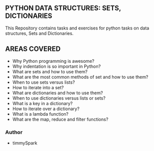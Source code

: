 ## PYTHON DATA STRUCTURES: SETS, DICTIONARIES

 This Repository contains tasks and exercises for python tasks on data structures, Sets and Dictionaries.
	
## AREAS COVERED

- Why Python programming is awesome?
- Why indentation is so important in Python?
- What are sets and how to use them?
- What are the most common methods of set and how to use them?
- When to use sets versus lists?
- How to iterate into a set?
- What are dictionaries and how to use them?
- When to use dictionaries versus lists or sets?
- What is a key in a dictionary?
- How to iterate over a dictionary?
- What is a lambda function?
- What are the map, reduce and filter functions?


### Author
- timmySpark

